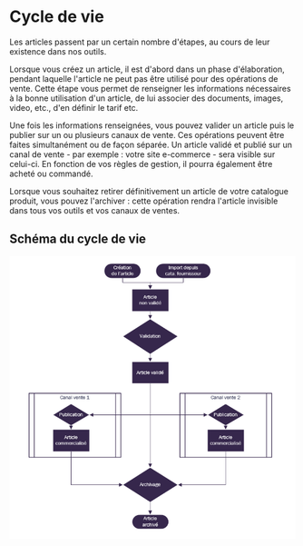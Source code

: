 # Cycle de vie

Les articles passent par un certain nombre d'étapes, au cours de leur existence dans nos outils.

Lorsque vous créez un article, il est d'abord dans un phase d'élaboration, pendant laquelle l'article ne peut pas être utilisé pour des opérations de vente. Cette étape vous permet de renseigner les informations nécessaires à la bonne utilisation d'un article, de lui associer des documents, images, video, etc., d'en définir le tarif etc.

Une fois les informations renseignées, vous pouvez valider un article puis le publier sur un ou plusieurs canaux de vente. Ces opérations peuvent être faites simultanément ou de façon séparée. Un article validé et publié sur un canal de vente - par exemple : votre site e-commerce - sera visible sur celui-ci. En fonction de vos règles de gestion, il pourra également être acheté ou commandé.

Lorsque vous souhaitez retirer définitivement un article de votre catalogue produit, vous pouvez l'archiver : cette opération rendra l'article invisible dans tous vos outils et vos canaux de ventes.

## Schéma du cycle de vie

![cycle-progressionsetatarticles](fr-frv2\ressources\articles\cycle-progressionsetatarticles.png)

